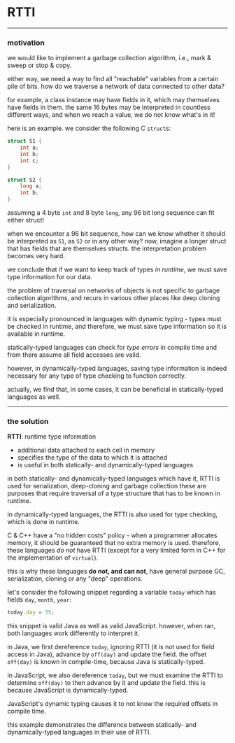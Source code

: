 # RTTI

---



### motivation

we would like to implement a garbage collection algorithm, i.e., mark & sweep or stop & copy.

either way, we need a way to find all "reachable" variables from a certain pile of bits. how do we traverse a network of
data connected to other data? 

<!--vert-->
for example, a class instance may have fields in it, which may themselves have fields in them.
the same 16 bytes may be interpreted in countless different ways, and when we reach a value, we do not know what's in it!

<!--vert-->
here is an example. we consider the following C `struct`s: 
```C
struct S1 {
    int a;
    int b;
    int c;
}
```
```C
struct S2 {
    long a;
    int b;
}
```
assuming a 4 byte `int` and 8 byte `long`, any 96 bit long sequence can fit either struct!
<!--vert-->
when we encounter a 96 bit sequence, how can we know whether it should be interpreted as `S1`, as `S2` or in any other way?
now, imagine a longer struct that has fields that are themselves structs. the interpretation problem becomes very hard.

we conclude that if we want to keep track of types *in runtime*, we must save type information for our data.
<!--vert-->
the problem of traversal on networks of objects is not specific to garbage collection algorithms, and recurs in various other places like deep cloning and serialization.

it is especially pronounced in languages with dynamic typing - types must be checked in runtime, and therefore, we must save type information so it is available in runtime.
<!--vert-->
statically-typed languages can check for *type errors* in compile time and from there assume all field accesses are valid.

however, in dynamically-typed languages, saving type information is indeed necessary for any type of type checking to function correctly.

actually, we find that, in some cases, it can be beneficial in statically-typed languages as well.

---

### the solution
<!--vert-->
**RTTI**: runtime type information
- additional data attached to each cell in memory
- specifies the type of the data to which it is attached
- is useful in both statically- and dynamically-typed languages
<!--vert-->
in both statically- and dynamically-typed languages which have it, RTTI is used for serialization, deep-cloning and garbage collection
these are purposes that require traversal of a type structure that has to be known in runtime.

in dynamically-typed languages, the RTTI is also used for type checking, which is done in runtime.

<!--vert-->
C & C++ have a "no hidden costs" policy - when a programmer allocates memory, it should be guaranteed that no extra memory is used.
therefore, these languages *do not* have RTTI (except for a very limited form in C++ for the implementation of `virtual`).
 
this is why these languages **do not, and can not**, have general purpose GC, serialization, cloning or any "deep" operations.
 
<!--vert-->
let's consider the following snippet regarding a variable `today` which has fields `day`, `month`, `year`:
```javascript
today.day = 35;
```
this snippet is valid Java as well as valid JavaScript. however, when ran, both languages work differently to interpret it.
<!--vert-->
in Java, we first dereference `today`, ignoring RTTI (it is not used for field access in Java), advance by `off(day)` and update the field.
the offset `off(day)` is known in compile-time, because Java is statically-typed.

in JavaScript, we also dereference `today`, but we must examine the RTTI to determine `off(day)` to then advance by it and update the field.
this is because JavaScript is dynamically-typed.

<!--vert-->
JavaScript's dynamic typing causes it to not know the required offsets in compile time. 

this example demonstrates the difference between statically- and dynamically-typed languages in their use of RTTI.

